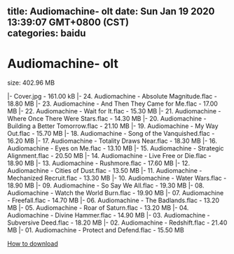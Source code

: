 
title: Audiomachine- olt
date: Sun Jan 19 2020 13:39:07 GMT+0800 (CST)    
categories: baidu
---

# Audiomachine- olt
size: 402.96 MB
 
 
|- Cover.jpg - 161.00 kB
|- 24. Audiomachine - Absolute Magnitude.flac - 18.80 MB
|- 23. Audiomachine - And Then They Came for Me.flac - 17.00 MB
|- 22. Audiomachine - Wait for It.flac - 15.30 MB
|- 21. Audiomachine - Where Once There Were Stars.flac - 14.30 MB
|- 20. Audiomachine - Building a Better Tomorrow.flac - 21.10 MB
|- 19. Audiomachine - My Way Out.flac - 15.70 MB
|- 18. Audiomachine - Song of the Vanquished.flac - 16.20 MB
|- 17. Audiomachine - Totality Draws Near.flac - 18.30 MB
|- 16. Audiomachine - Eyes on Me.flac - 13.10 MB
|- 15. Audiomachine - Strategic Alignment.flac - 20.50 MB
|- 14. Audiomachine - Live Free or Die.flac - 18.90 MB
|- 13. Audiomachine - Rushmore.flac - 17.60 MB
|- 12. Audiomachine - Cities of Dust.flac - 13.50 MB
|- 11. Audiomachine - Mechanized Recruit.flac - 13.30 MB
|- 10. Audiomachine - Water Wars.flac - 18.90 MB
|- 09. Audiomachine - So Say We All.flac - 19.30 MB
|- 08. Audiomachine - Watch the World Burn.flac - 19.90 MB
|- 07. Audiomachine - Freefall.flac - 14.70 MB
|- 06. Audiomachine - The Badlands.flac - 13.20 MB
|- 05. Audiomachine - Roar of Saturn.flac - 13.20 MB
|- 04. Audiomachine - Divine Hammer.flac - 14.90 MB
|- 03. Audiomachine - Subversive Deed.flac - 18.20 MB
|- 02. Audiomachine - Redshift.flac - 21.40 MB
|- 01. Audiomachine - Protect and Defend.flac - 15.50 MB

[How to download](https://bpcam.bemobtrk.com/go/2ceec3aa-1ca2-46d6-b9ff-aaa5c184517c?jno=3462)